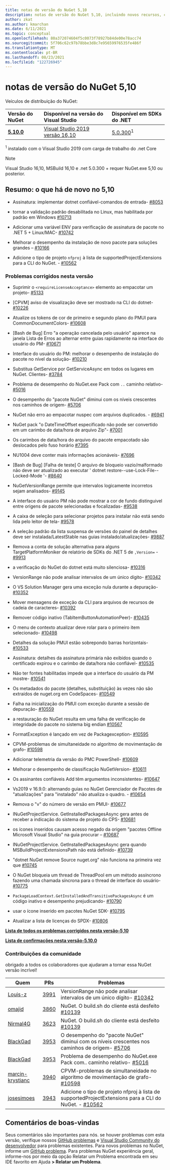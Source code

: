 ```yaml
---
title: notas de versão do NuGet 5,10
description: notas de versão do NuGet 5,10, incluindo novos recursos, correções de bugs e DCRs.
author: zkat
ms.author: kmarchan
ms.date: 6/11/2021
ms.topic: conceptual
ms.openlocfilehash: 80a372074604f5c0073f78927b84de00e78acc74
ms.sourcegitcommit: 5f706c62c97b78bbe3d8c7e95659976535fe486f
ms.translationtype: MT
ms.contentlocale: pt-BR
ms.lasthandoff: 08/23/2021
ms.locfileid: "122726945"
---
```

# <a name="nuget-510-release-notes"></a>notas de versão do NuGet 5,10

Veículos de distribuição do NuGet:

| Versão do NuGet | Disponível na versão do Visual Studio | Disponível em SDKs do .NET |
|:---|:---|:---|
| [**5.10.0**](https://nuget.org/downloads) | [Visual Studio 2019 versão 16,10](https://visualstudio.microsoft.com/downloads/) | [5.0.300](https://dotnet.microsoft.com/download/dotnet-core/5.0)<sup>1</sup> |

<sup>1</sup> instalado com o Visual Studio 2019 com carga de trabalho do .net Core
  
> [!NOTE]
> Visual Studio 16,10, MSBuild 16,10 e .net 5.0.300 + requer NuGet.exe 5,10 ou posterior.

## <a name="summary-whats-new-in-510"></a>Resumo: o que há de novo no 5,10

* Assinatura: implementar dotnet confiável-comandos de entrada- [#8053](https://github.com/NuGet/Home/issues/8053)

* tornar a validação padrão desabilitada no Linux, mas habilitada por padrão em Windows [#10713](https://github.com/NuGet/Home/issues/10713)

* Adicionar uma variável ENV para verificação de assinatura de pacote no .NET 5 + Linux/MAC- [#10742](https://github.com/NuGet/Home/issues/10742)

* Melhorar o desempenho da instalação de novo pacote para soluções grandes – [#10166](https://github.com/NuGet/Home/issues/10166)

* Adicione o tipo de projeto `nfproj` à lista de supportedProjectExtensions para a CLI do NuGet. - [#10562](https://github.com/NuGet/Home/issues/10562)

### <a name="issues-fixed-in-this-release"></a>Problemas corrigidos nesta versão

* Suprimir o `<requireLicenseAcceptance>` elemento ao empacotar um projeto- [#5133](https://github.com/NuGet/Home/issues/5133)

* [CPVM] aviso de visualização deve ser mostrado na CLI do dotnet- [#10226](https://github.com/NuGet/Home/issues/10226)

* Atualize os tokens de cor de primeiro e segundo plano do PMUI para CommonDocumentColors- [#10608](https://github.com/NuGet/Home/issues/10608)

* [Bash de Bug] Erro "a operação cancelada pelo usuário" aparece na janela Lista de Erros ao alternar entre guias rapidamente na interface do usuário do PM- [#10671](https://github.com/NuGet/Home/issues/10671)

* Interface do usuário do PM: melhorar o desempenho de instalação do pacote no nível da solução- [#10210](https://github.com/NuGet/Home/issues/10210)

* Substitua GetService por GetServiceAsync em todos os lugares em NuGet. Clientes- [#3784](https://github.com/NuGet/Home/issues/3784)

* Problema de desempenho do NuGet.exe Pack com `..` caminho relativo- [#5016](https://github.com/NuGet/Home/issues/5016)

* O desempenho do "pacote NuGet" diminui com os níveis crescentes nos caminhos de origem- [#5706](https://github.com/NuGet/Home/issues/5706)

* NuGet não erro ao empacotar nuspec com arquivos duplicados. - [#6941](https://github.com/NuGet/Home/issues/6941)

* NuGet pack "o DateTimeOffset especificado não pode ser convertido em um carimbo de data/hora de arquivo Zip"- [#7001](https://github.com/NuGet/Home/issues/7001)

* Os carimbos de data/hora do arquivo do pacote empacotado são deslocados pelo fuso horário [#7395](https://github.com/NuGet/Home/issues/7395)

* NU1004 deve conter mais informações acionáveis- [#7696](https://github.com/NuGet/Home/issues/7696)

* [Bash de Bug] [Falha de teste] O arquivo de bloqueio vazio/malformado não deve ser atualizado ao executar ' dotnet restore--use-Lock-File--Locked-Mode '- [#8640](https://github.com/NuGet/Home/issues/8640)

* NuGetVersionRange permite que intervalos logicamente incorretos sejam analisados- [#9145](https://github.com/NuGet/Home/issues/9145)

* A interface do usuário PM não pode mostrar a cor de fundo distinguivel entre origens de pacote selecionadas e focalizadas- [#9538](https://github.com/NuGet/Home/issues/9538)

* A caixa de seleção para selecionar projetos para instalar não está sendo lida pelo leitor de tela- [#9578](https://github.com/NuGet/Home/issues/9578)

* A seleção padrão da lista suspensa de versões do painel de detalhes deve ser instalada/LatestStable nas guias instalado/atualizações- [#9887](https://github.com/NuGet/Home/issues/9887)

* Remova a conta de solução alternativa para alguns TargetPlatformMoniker de relatório de SDKs do .NET 5 de ` ,Version= `  -  [#9913](https://github.com/NuGet/Home/issues/9913)

* a verificação do NuGet do dotnet está muito silenciosa- [#10316](https://github.com/NuGet/Home/issues/10316)

* VersionRange não pode analisar intervalos de um único dígito- [#10342](https://github.com/NuGet/Home/issues/10342)

* O VS Solution Manager gera uma exceção nula durante a depuração- [#10352](https://github.com/NuGet/Home/issues/10352)

* Mover mensagens de exceção da CLI para arquivos de recursos de cadeia de caracteres- [#10392](https://github.com/NuGet/Home/issues/10392)

* Remover código inativo (TabItemButtonAutomationPeer)- [#10435](https://github.com/NuGet/Home/issues/10435)

* O menu de contexto atualizar deve rolar para o primeiro item selecionado- [#10498](https://github.com/NuGet/Home/issues/10498)

* Detalhes da solução PMUI estão sobrepondo barras horizontais- [#10533](https://github.com/NuGet/Home/issues/10533)

* Assinatura: detalhes da assinatura primária não exibidos quando o certificado expirou e o carimbo de data/hora não confiável- [#10535](https://github.com/NuGet/Home/issues/10535)

* Não ter fontes habilitadas impede que a interface do usuário da PM mostre- [#10541](https://github.com/NuGet/Home/issues/10541)

* Os metadados do pacote (detalhes, substituição) às vezes não são extraídos de nuget.org em CodeSpaces- [#10549](https://github.com/NuGet/Home/issues/10549)

* Falha na inicialização do PMUI com exceção durante a sessão de depuração- [#10559](https://github.com/NuGet/Home/issues/10559)

* a restauração do NuGet resulta em uma falha de verificação de integridade do pacote no sistema big endian [#10567](https://github.com/NuGet/Home/issues/10567)

* FormatException é lançado em vez de Packagexception- [#10595](https://github.com/NuGet/Home/issues/10595)

* CPVM-problemas de simultaneidade no algoritmo de movimentação de grafo- [#10598](https://github.com/NuGet/Home/issues/10598)

* Adicionar telemetria da versão do PMC PowerShell- [#10609](https://github.com/NuGet/Home/issues/10609)

* Melhorar o desempenho de classificação NuGetVersion- [#10611](https://github.com/NuGet/Home/issues/10611)

* Os assinantes confiáveis Add têm argumentos inconsistentes- [#10647](https://github.com/NuGet/Home/issues/10647)

* Vs2019 v 16.9.0: alternando guias no NuGet Gerenciador de Pacotes de "atualizações" para "instalado" não atualiza o quadro. - [#10654](https://github.com/NuGet/Home/issues/10654)

* Remova o "v" do número de versão em PMUI- [#10677](https://github.com/NuGet/Home/issues/10677)

* INuGetProjectService. GetInstalledPackagesAsync gera antes de receber a indicação do sistema de projeto do CPS- [#10681](https://github.com/NuGet/Home/issues/10681)

* os ícones inseridos causam acesso negado da origem "pacotes Offline Microsoft Visual Studio" na guia procurar – [#10687](https://github.com/NuGet/Home/issues/10687)

* INuGetProjectService. GetInstalledPackagesAsync gera quando MSBuildProjectExtensionsPath não está definido- [#10739](https://github.com/NuGet/Home/issues/10739)

* "dotnet NuGet remove Source nuget.org" não funciona na primeira vez que [#10745](https://github.com/NuGet/Home/issues/10745)

* O NuGet bloqueia um thread de ThreadPool em um método assíncrono fazendo uma chamada síncrona para o thread de interface do usuário- [#10775](https://github.com/NuGet/Home/issues/10775)

* `PackageLoadContext.GetInstalledAndTransitivePackagesAsync` é um código inativo e desempenho prejudicando- [#10790](https://github.com/NuGet/Home/issues/10790)

* usar o ícone inserido em pacotes NuGet SDK- [#10795](https://github.com/NuGet/Home/issues/10795)

* Atualizar a lista de licenças do SPDX- [#10806](https://github.com/NuGet/Home/issues/10806)

**[Lista de todos os problemas corrigidos nesta versão-5,10](https://app.zenhub.com/workspaces/nuget-client-team-55aec9a240305cf007585881/reports/release?release=Z2lkOi8vcmFwdG9yL1JlbGVhc2UvNTY2MTQ)**
  
**[Lista de confirmações nesta versão-5.10.0](https://github.com/NuGet/NuGet.Client/compare/5.9.0.7134...5.10.0.7240)**
  
### <a name="community-contributions"></a>Contribuições da comunidade

obrigado a todos os colaboradores que ajudaram a tornar essa NuGet versão incrível!

|Quem|PRs|Problemas|
|----|----|----|
[Louis-z](https://github.com/louis-z) | [3991](https://github.com/NuGet/NuGet.Client/pull/3991) | VersionRange não pode analisar intervalos de um único dígito- [#10342](https://github.com/NuGet/Home/issues/10342)
[omajid](https://github.com/omajid) | [3860](https://github.com/NuGet/NuGet.Client/pull/3860) | NuGet. O build.sh do cliente está desfeito [#10139](https://github.com/NuGet/Home/issues/10139)
[Nirmal4G](https://github.com/Nirmal4G) | [3623](https://github.com/NuGet/NuGet.Client/pull/3623) | NuGet. O build.sh do cliente está desfeito [#10139](https://github.com/NuGet/Home/issues/10139)
[BlackGad](https://github.com/BlackGad) | [3953](https://github.com/NuGet/NuGet.Client/pull/3953) | O desempenho do "pacote NuGet" diminui com os níveis crescentes nos caminhos de origem- [#5706](https://github.com/NuGet/Home/issues/5706)
[BlackGad](https://github.com/BlackGad) | [3953](https://github.com/NuGet/NuGet.Client/pull/3953) | Problema de desempenho do NuGet.exe Pack com.. caminho relativo- [#5016](https://github.com/NuGet/Home/issues/5016)
[marcin-krystianc](https://github.com/marcin-krystianc) | [3940](https://github.com/NuGet/NuGet.Client/pull/3940) | CPVM-problemas de simultaneidade no algoritmo de movimentação de grafo- [#10598](https://github.com/NuGet/Home/issues/10598)
[josesimoes](https://github.com/josesimoes) | [3943](https://github.com/NuGet/NuGet.Client/pull/3943) | Adicione o tipo de projeto nfproj à lista de supportedProjectExtensions para a CLI do NuGet. - [#10562](https://github.com/NuGet/Home/issues/10562)

## <a name="feedback-welcome"></a>Comentários de boas-vindas

Seus comentários são importantes para nós.  se houver problemas com esta versão, verifique nossos [GitHub problemas](https://github.com/NuGet/Home/issues) e [Visual Studio Community do desenvolvedor](https://developercommunity.visualstudio.com/) para problemas existentes.  Para novos problemas no NuGet, informe um [GitHub problema](https://github.com/NuGet/Home/issues/new).
Para problemas NuGet experiência geral, informe-nos [](/visualstudio/ide/how-to-report-a-problem-with-visual-studio) por meio da opção Relatar um Problema encontrada em seu IDE favorito em Ajuda **> Relatar um Problema**.
